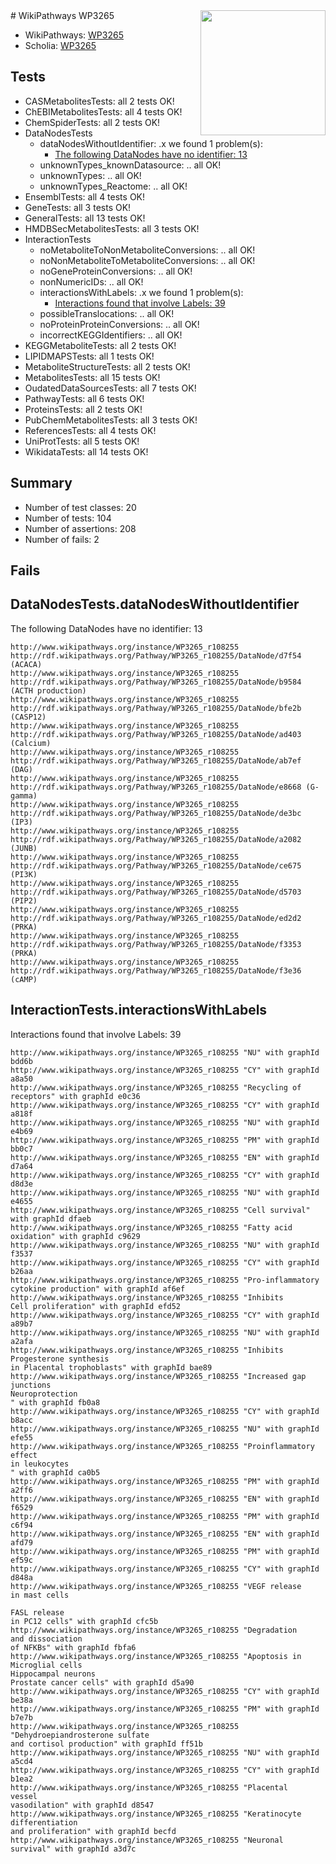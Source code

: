 <img style="float: right; width: 200px" src="https://upload.wikimedia.org/wikipedia/commons/thumb/8/83/Wplogo_with_text_500.png/640px-Wplogo_with_text_500.png" />
# WikiPathways WP3265

* WikiPathways: [WP3265](https://new.wikipathways.org/pathways/WP3265)
* Scholia: [WP3265](https://scholia.toolforge.org/wikipathways/WP3265)
## Tests
* CASMetabolitesTests: all 2 tests OK!
* ChEBIMetabolitesTests: all 4 tests OK!
* ChemSpiderTests: all 2 tests OK!
* DataNodesTests
    * dataNodesWithoutIdentifier: .x we found 1 problem(s):
        * [The following DataNodes have no identifier: 13](#8792c493)
    * unknownTypes_knownDatasource: .. all OK!
    * unknownTypes: .. all OK!
    * unknownTypes_Reactome: .. all OK!
* EnsemblTests: all 4 tests OK!
* GeneTests: all 3 tests OK!
* GeneralTests: all 13 tests OK!
* HMDBSecMetabolitesTests: all 3 tests OK!
* InteractionTests
    * noMetaboliteToNonMetaboliteConversions: .. all OK!
    * noNonMetaboliteToMetaboliteConversions: .. all OK!
    * noGeneProteinConversions: .. all OK!
    * nonNumericIDs: .. all OK!
    * interactionsWithLabels: .x we found 1 problem(s):
        * [Interactions found that involve Labels: 39](#fe97a8ff)
    * possibleTranslocations: .. all OK!
    * noProteinProteinConversions: .. all OK!
    * incorrectKEGGIdentifiers: .. all OK!
* KEGGMetaboliteTests: all 2 tests OK!
* LIPIDMAPSTests: all 1 tests OK!
* MetaboliteStructureTests: all 2 tests OK!
* MetabolitesTests: all 15 tests OK!
* OudatedDataSourcesTests: all 7 tests OK!
* PathwayTests: all 6 tests OK!
* ProteinsTests: all 2 tests OK!
* PubChemMetabolitesTests: all 3 tests OK!
* ReferencesTests: all 4 tests OK!
* UniProtTests: all 5 tests OK!
* WikidataTests: all 14 tests OK!


## Summary

* Number of test classes: 20
* Number of tests: 104
* Number of assertions: 208
* Number of fails: 2

## Fails

<a name="8792c493" />

## DataNodesTests.dataNodesWithoutIdentifier

The following DataNodes have no identifier: 13
```
http://www.wikipathways.org/instance/WP3265_r108255 http://rdf.wikipathways.org/Pathway/WP3265_r108255/DataNode/d7f54 (ACACA)
http://www.wikipathways.org/instance/WP3265_r108255 http://rdf.wikipathways.org/Pathway/WP3265_r108255/DataNode/b9584 (ACTH production)
http://www.wikipathways.org/instance/WP3265_r108255 http://rdf.wikipathways.org/Pathway/WP3265_r108255/DataNode/bfe2b (CASP12)
http://www.wikipathways.org/instance/WP3265_r108255 http://rdf.wikipathways.org/Pathway/WP3265_r108255/DataNode/ad403 (Calcium)
http://www.wikipathways.org/instance/WP3265_r108255 http://rdf.wikipathways.org/Pathway/WP3265_r108255/DataNode/ab7ef (DAG)
http://www.wikipathways.org/instance/WP3265_r108255 http://rdf.wikipathways.org/Pathway/WP3265_r108255/DataNode/e8668 (G-gamma)
http://www.wikipathways.org/instance/WP3265_r108255 http://rdf.wikipathways.org/Pathway/WP3265_r108255/DataNode/de3bc (IP3)
http://www.wikipathways.org/instance/WP3265_r108255 http://rdf.wikipathways.org/Pathway/WP3265_r108255/DataNode/a2082 (JUNB)
http://www.wikipathways.org/instance/WP3265_r108255 http://rdf.wikipathways.org/Pathway/WP3265_r108255/DataNode/ce675 (PI3K)
http://www.wikipathways.org/instance/WP3265_r108255 http://rdf.wikipathways.org/Pathway/WP3265_r108255/DataNode/d5703 (PIP2)
http://www.wikipathways.org/instance/WP3265_r108255 http://rdf.wikipathways.org/Pathway/WP3265_r108255/DataNode/ed2d2 (PRKA)
http://www.wikipathways.org/instance/WP3265_r108255 http://rdf.wikipathways.org/Pathway/WP3265_r108255/DataNode/f3353 (PRKA)
http://www.wikipathways.org/instance/WP3265_r108255 http://rdf.wikipathways.org/Pathway/WP3265_r108255/DataNode/f3e36 (cAMP)
```

<a name="fe97a8ff" />

## InteractionTests.interactionsWithLabels

Interactions found that involve Labels: 39
```
http://www.wikipathways.org/instance/WP3265_r108255 "NU" with graphId bdd6b
http://www.wikipathways.org/instance/WP3265_r108255 "CY" with graphId a8a50
http://www.wikipathways.org/instance/WP3265_r108255 "Recycling of receptors" with graphId e0c36
http://www.wikipathways.org/instance/WP3265_r108255 "CY" with graphId a818f
http://www.wikipathways.org/instance/WP3265_r108255 "NU" with graphId e4b69
http://www.wikipathways.org/instance/WP3265_r108255 "PM" with graphId bb0c7
http://www.wikipathways.org/instance/WP3265_r108255 "EN" with graphId d7a64
http://www.wikipathways.org/instance/WP3265_r108255 "CY" with graphId d8d3e
http://www.wikipathways.org/instance/WP3265_r108255 "NU" with graphId e4655
http://www.wikipathways.org/instance/WP3265_r108255 "Cell survival" with graphId dfaeb
http://www.wikipathways.org/instance/WP3265_r108255 "Fatty acid
oxidation" with graphId c9629
http://www.wikipathways.org/instance/WP3265_r108255 "NU" with graphId f3537
http://www.wikipathways.org/instance/WP3265_r108255 "CY" with graphId b26aa
http://www.wikipathways.org/instance/WP3265_r108255 "Pro-inflammatory
cytokine production" with graphId af6ef
http://www.wikipathways.org/instance/WP3265_r108255 "Inhibits 
Cell proliferation" with graphId efd52
http://www.wikipathways.org/instance/WP3265_r108255 "CY" with graphId a89b7
http://www.wikipathways.org/instance/WP3265_r108255 "NU" with graphId a2afa
http://www.wikipathways.org/instance/WP3265_r108255 "Inhibits Progesterone synthesis 
in Placental trophoblasts" with graphId bae89
http://www.wikipathways.org/instance/WP3265_r108255 "Increased gap junctions
Neuroprotection
" with graphId fb0a8
http://www.wikipathways.org/instance/WP3265_r108255 "CY" with graphId b8acc
http://www.wikipathways.org/instance/WP3265_r108255 "NU" with graphId efe55
http://www.wikipathways.org/instance/WP3265_r108255 "Proinflammatory effect 
in leukocytes
" with graphId ca0b5
http://www.wikipathways.org/instance/WP3265_r108255 "PM" with graphId a2ff6
http://www.wikipathways.org/instance/WP3265_r108255 "EN" with graphId f6529
http://www.wikipathways.org/instance/WP3265_r108255 "PM" with graphId c6f94
http://www.wikipathways.org/instance/WP3265_r108255 "EN" with graphId afd79
http://www.wikipathways.org/instance/WP3265_r108255 "PM" with graphId ef59c
http://www.wikipathways.org/instance/WP3265_r108255 "CY" with graphId d848a
http://www.wikipathways.org/instance/WP3265_r108255 "VEGF release
in mast cells

FASL release
in PC12 cells" with graphId cfc5b
http://www.wikipathways.org/instance/WP3265_r108255 "Degradation
and dissociation
of NFKBs" with graphId fbfa6
http://www.wikipathways.org/instance/WP3265_r108255 "Apoptosis in
Microglial cells
Hippocampal neurons
Prostate cancer cells" with graphId d5a90
http://www.wikipathways.org/instance/WP3265_r108255 "CY" with graphId be38a
http://www.wikipathways.org/instance/WP3265_r108255 "PM" with graphId b7e7b
http://www.wikipathways.org/instance/WP3265_r108255 "Dehydroepiandrosterone sulfate 
and cortisol production" with graphId ff51b
http://www.wikipathways.org/instance/WP3265_r108255 "NU" with graphId a5cd4
http://www.wikipathways.org/instance/WP3265_r108255 "CY" with graphId b1ea2
http://www.wikipathways.org/instance/WP3265_r108255 "Placental
vessel
vasodilation" with graphId d8547
http://www.wikipathways.org/instance/WP3265_r108255 "Keratinocyte
differentiation
and proliferation" with graphId becfd
http://www.wikipathways.org/instance/WP3265_r108255 "Neuronal
survival" with graphId a3d7c
```

